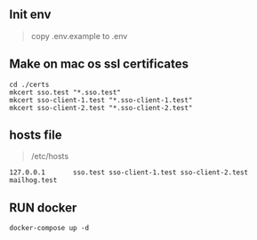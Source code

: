 ## Init env
> copy .env.example to .env

## Make on mac os ssl certificates
```
cd ./certs
mkcert sso.test "*.sso.test"
mkcert sso-client-1.test "*.sso-client-1.test"
mkcert sso-client-2.test "*.sso-client-2.test"
``` 

## hosts file
> /etc/hosts
```
127.0.0.1       sso.test sso-client-1.test sso-client-2.test mailhog.test
```

## RUN docker
```
docker-compose up -d
```